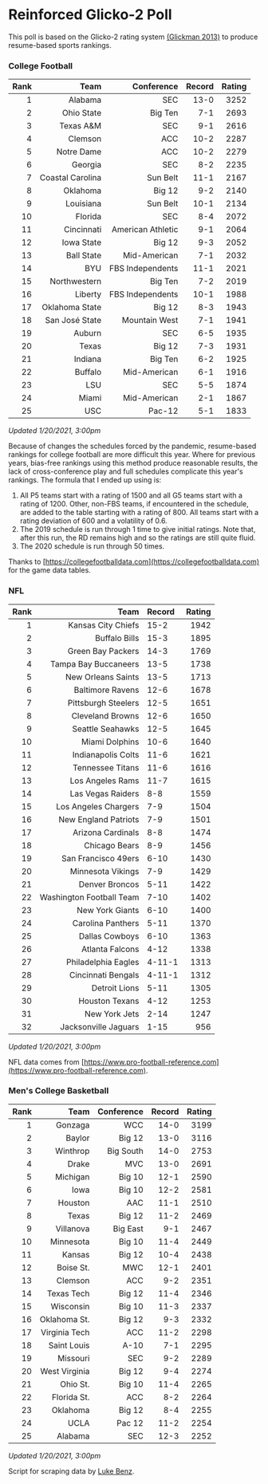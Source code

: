 # Reinforced Glicko-2 Poll

This poll is based on the Glicko-2 rating system [\(Glickman 2013\)](http://glicko.net/glicko/glicko2.pdf) to produce resume-based sports rankings.

### College Football
| Rank  | Team                 | Conference           | Record   | Rating |
| ---:  | ---:                 | ---:                 | ---:     | ---:   |
| 1     | Alabama              | SEC                  | 13-0     | 3252   |
| 2     | Ohio State           | Big Ten              | 7-1      | 2693   |
| 3     | Texas A&M            | SEC                  | 9-1      | 2616   |
| 4     | Clemson              | ACC                  | 10-2     | 2287   |
| 5     | Notre Dame           | ACC			      | 10-2     | 2279   |
| 6     | Georgia              | SEC                  | 8-2      | 2235   |
| 7     | Coastal Carolina     | Sun Belt             | 11-1     | 2167   |
| 8     | Oklahoma             | Big 12               | 9-2      | 2140   |
| 9     | Louisiana            | Sun Belt             | 10-1     | 2134   |
| 10    | Florida              | SEC                  | 8-4      | 2072   |
| 11    | Cincinnati           | American Athletic    | 9-1      | 2064   |
| 12    | Iowa State           | Big 12               | 9-3      | 2052   |
| 13    | Ball State           | Mid-American         | 7-1      | 2032   |
| 14    | BYU                  | FBS Independents     | 11-1     | 2021   |
| 15    | Northwestern         | Big Ten              | 7-2      | 2019   |
| 16    | Liberty              | FBS Independents     | 10-1     | 1988   |
| 17    | Oklahoma State       | Big 12               | 8-3      | 1943   |
| 18    | San José State       | Mountain West        | 7-1      | 1941   |
| 19    | Auburn               | SEC                  | 6-5      | 1935   |
| 20    | Texas                | Big 12               | 7-3      | 1931   |
| 21    | Indiana              | Big Ten              | 6-2      | 1925   |
| 22    | Buffalo              | Mid-American         | 6-1      | 1916   |
| 23    | LSU                  | SEC                  | 5-5      | 1874   |
| 24    | Miami		           | Mid-American         | 2-1      | 1867   |
| 25    | USC                  | Pac-12               | 5-1      | 1833   |
_Updated 1/20/2021, 3:00pm_

Because of changes the schedules forced by the pandemic, resume-based rankings for college football are more difficult this year. Where for previous years, bias-free rankings using this method produce reasonable results, the lack of cross-conference play and full schedules complicate this year's rankings. The formula that I ended up using is:

1. All P5 teams start with a rating of 1500 and all G5 teams start with a rating of 1200. Other, non-FBS teams, if encountered in the schedule, are added to the table starting with a rating of 800. All teams start with a rating deviation of 600 and a volatility of 0.6.
2. The 2019 schedule is run through 1 time to give initial ratings. Note that, after this run, the RD remains high and so the ratings are still quite fluid.
3. The 2020 schedule is run through 50 times.

Thanks to [https://collegefootballdata.com](https://collegefootballdata.com) for the game data tables.

### NFL
| Rank  | Team                       | Record   | Rating |
| ---:  | ---:                       | :---     | ---:   |
| 1     | Kansas City Chiefs         | 15-2     | 1942   |
| 2     | Buffalo Bills              | 15-3     | 1895   |
| 3     | Green Bay Packers          | 14-3     | 1769   |
| 4     | Tampa Bay Buccaneers       | 13-5     | 1738   |
| 5     | New Orleans Saints         | 13-5     | 1713   |
| 6     | Baltimore Ravens           | 12-6     | 1678   |
| 7     | Pittsburgh Steelers        | 12-5     | 1651   |
| 8     | Cleveland Browns           | 12-6     | 1650   |
| 9     | Seattle Seahawks           | 12-5     | 1645   |
| 10    | Miami Dolphins             | 10-6     | 1640   |
| 11    | Indianapolis Colts         | 11-6     | 1621   |
| 12    | Tennessee Titans           | 11-6     | 1616   |
| 13    | Los Angeles Rams           | 11-7     | 1615   |
| 14    | Las Vegas Raiders          | 8-8      | 1559   |
| 15    | Los Angeles Chargers       | 7-9      | 1504   |
| 16    | New England Patriots       | 7-9      | 1501   |
| 17    | Arizona Cardinals          | 8-8      | 1474   |
| 18    | Chicago Bears              | 8-9      | 1456   |
| 19    | San Francisco 49ers        | 6-10     | 1430   |
| 20    | Minnesota Vikings          | 7-9      | 1429   |
| 21    | Denver Broncos             | 5-11     | 1422   |
| 22    | Washington Football Team   | 7-10     | 1402   |
| 23    | New York Giants            | 6-10     | 1400   |
| 24    | Carolina Panthers          | 5-11     | 1370   |
| 25    | Dallas Cowboys             | 6-10     | 1363   |
| 26    | Atlanta Falcons            | 4-12     | 1338   |
| 27    | Philadelphia Eagles        | 4-11-1   | 1313   |
| 28    | Cincinnati Bengals         | 4-11-1   | 1312   |
| 29    | Detroit Lions              | 5-11     | 1305   |
| 30    | Houston Texans             | 4-12     | 1253   |
| 31    | New York Jets              | 2-14     | 1247   |
| 32    | Jacksonville Jaguars       | 1-15     | 956    |
_Updated 1/20/2021, 3:00pm_

NFL data comes from [https://www.pro-football-reference.com](https://www.pro-football-reference.com).

### Men's College Basketball
| Rank  | Team                 | Conference | Record   | Rating |
| ---:  | ---:                 | ---:       | ---:     | ---:   |
| 1     | Gonzaga              | WCC        | 14-0     | 3199   |
| 2     | Baylor               | Big 12     | 13-0     | 3116   |
| 3     | Winthrop             | Big South  | 14-0     | 2753   |
| 4     | Drake                | MVC        | 13-0     | 2691   |
| 5     | Michigan             | Big 10     | 12-1     | 2590   |
| 6     | Iowa                 | Big 10     | 12-2     | 2581   |
| 7     | Houston              | AAC        | 11-1     | 2510   |
| 8     | Texas                | Big 12     | 11-2     | 2469   |
| 9     | Villanova            | Big East   | 9-1      | 2467   |
| 10    | Minnesota            | Big 10     | 11-4     | 2449   |
| 11    | Kansas               | Big 12     | 10-4     | 2438   |
| 12    | Boise St.            | MWC        | 12-1     | 2401   |
| 13    | Clemson              | ACC        | 9-2      | 2351   |
| 14    | Texas Tech           | Big 12     | 11-4     | 2346   |
| 15    | Wisconsin            | Big 10     | 11-3     | 2337   |
| 16    | Oklahoma St.         | Big 12     | 9-3      | 2332   |
| 17    | Virginia Tech        | ACC        | 11-2     | 2298   |
| 18    | Saint Louis          | A-10       | 7-1      | 2295   |
| 19    | Missouri             | SEC        | 9-2      | 2289   |
| 20    | West Virginia        | Big 12     | 9-4      | 2274   |
| 21    | Ohio St.             | Big 10     | 11-4     | 2265   |
| 22    | Florida St.          | ACC        | 8-2      | 2264   |
| 23    | Oklahoma             | Big 12     | 8-4      | 2255   |
| 24    | UCLA                 | Pac 12     | 11-2     | 2254   |
| 25    | Alabama              | SEC        | 12-3     | 2252   |
_Updated 1/20/2021, 3:00pm_

Script for scraping data by [Luke Benz](https://github.com/lbenz730/NCAA_Hoops).
